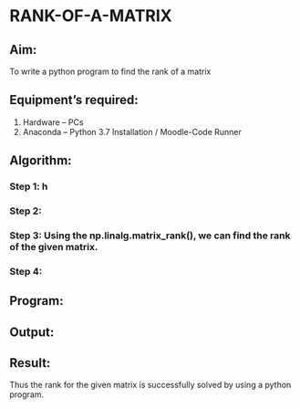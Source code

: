 # RANK-OF-A-MATRIX
## Aim:
To write a python program to find the rank of a matrix
## Equipment’s required:
1. 	Hardware – PCs
2. 	Anaconda – Python 3.7 Installation / Moodle-Code Runner
## Algorithm:
### Step 1: h
### Step 2: 
### Step 3: Using the np.linalg.matrix_rank(), we can find the rank of the given matrix.
### Step 4: 
## Program:
## Output:
## Result:
Thus the rank for the given matrix is successfully solved by  using a python program.

